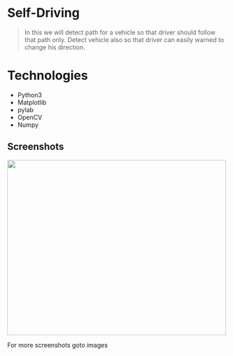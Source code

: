 # Self-Driving
> In this we will detect path for a vehicle so that driver should follow that path only.
 Detect vehicle also so that driver can easily warned to change his direction.

# Technologies
* Python3
* Matplotlib
* pylab
* OpenCV
* Numpy 

## Screenshots
<p align = "left">
    <img src = "https://user-images.githubusercontent.com/43968252/74148010-71372c00-4c2a-11ea-8443-0cd7fc286d09.png" width = "500" height = "400">
</p>
For more screenshots goto images
